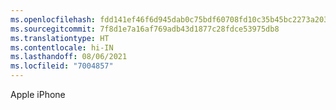 ```yaml
---
ms.openlocfilehash: fdd141ef46f6d945dab0c75bdf60708fd10c35b45bc2273a2033505078aef48a
ms.sourcegitcommit: 7f8d1e7a16af769adb43d1877c28fdce53975db8
ms.translationtype: HT
ms.contentlocale: hi-IN
ms.lasthandoff: 08/06/2021
ms.locfileid: "7004857"
---
```

Apple iPhone